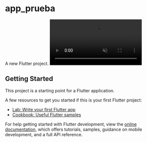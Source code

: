 # app_prueba

A new Flutter project.
<video src="https://github-production-user-asset-6210df.s3.amazonaws.com/50926052/255419857-e5d42630-7f2e-4b58-adb8-6426ebedcf02.mp4"  autoplay muted loop/>

## Getting Started

This project is a starting point for a Flutter application.

A few resources to get you started if this is your first Flutter project:

- [Lab: Write your first Flutter app](https://docs.flutter.dev/get-started/codelab)
- [Cookbook: Useful Flutter samples](https://docs.flutter.dev/cookbook)

For help getting started with Flutter development, view the
[online documentation](https://docs.flutter.dev/), which offers tutorials,
samples, guidance on mobile development, and a full API reference.
